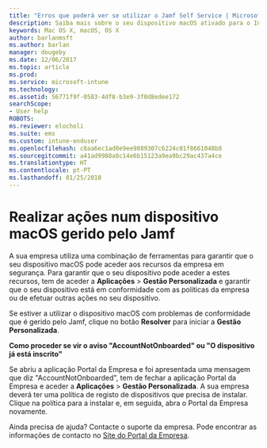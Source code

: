 ```yaml
---
title: "Erros que poderá ver se utilizar o Jamf Self Service | Microsoft Docs"
description: Saiba mais sobre o seu dispositivo macOS ativado para o Intune gerido pelo Jamf.
keywords: Mac OS X, macOS, OS X
author: barlanmsft
ms.author: barlan
manager: dougeby
ms.date: 12/06/2017
ms.topic: article
ms.prod: 
ms.service: microsoft-intune
ms.technology: 
ms.assetid: 56771f9f-0583-4df8-b3e9-3f0d8edee172
searchScope:
- User help
ROBOTS: 
ms.reviewer: elocholi
ms.suite: ems
ms.custom: intune-enduser
ms.openlocfilehash: c8aa6ec1ad0e9ee9889307c6224c01f8661048b8
ms.sourcegitcommit: a41ad9988a8c14e6b15123a9ea9bc29ac437a4ce
ms.translationtype: HT
ms.contentlocale: pt-PT
ms.lasthandoff: 01/25/2018
---
```

# <a name="performing-actions-on-a-macos-device-managed-by-jamf"></a>Realizar ações num dispositivo macOS gerido pelo Jamf

A sua empresa utiliza uma combinação de ferramentas para garantir que o seu dispositivo macOS pode aceder aos recursos da empresa em segurança. Para garantir que o seu dispositivo pode aceder a estes recursos, tem de aceder a **Aplicações** > **Gestão Personalizada** e garantir que o seu dispositivo está em conformidade com as políticas da empresa ou de efetuar outras ações no seu dispositivo.

Se estiver a utilizar o dispositivo macOS com problemas de conformidade que é gerido pelo Jamf, clique no botão **Resolver** para iniciar a **Gestão Personalizada**.

__Como proceder se vir o aviso "AccountNotOnboarded" ou "O dispositivo já está inscrito"__

Se abriu a aplicação Portal da Empresa e foi apresentada uma mensagem que diz "AccountNotOnboarded", tem de fechar a aplicação Portal da Empresa e aceder a **Aplicações** > **Gestão Personalizada**. A sua empresa deverá ter uma política de registo de dispositivos que precisa de instalar. Clique na política para a instalar e, em seguida, abra o Portal da Empresa novamente.

Ainda precisa de ajuda? Contacte o suporte da empresa. Pode encontrar as informações de contacto no [Site do Portal da Empresa](https://portal.manage.microsoft.com#HelpDeskDialog).

